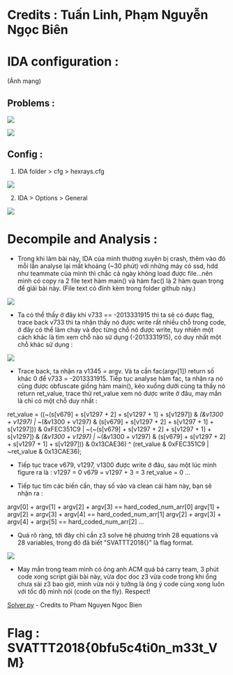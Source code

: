 # Credits : Tuấn Linh, Phạm Nguyễn Ngọc Biên

# IDA configuration :

(Ảnh mạng)

## Problems :
![](https://raw.githubusercontent.com/kuqadk3/CTF-and-Learning/master/SVATTT2018/giaolong/func_to_big.png)

![](https://raw.githubusercontent.com/kuqadk3/CTF-and-Learning/master/SVATTT2018/giaolong/nodes_to_big.png)

## Config :

1. IDA folder > cfg > hexrays.cfg

![](https://raw.githubusercontent.com/kuqadk3/CTF-and-Learning/master/SVATTT2018/giaolong/max_func.png)

2. IDA > Options > General

![](https://raw.githubusercontent.com/kuqadk3/CTF-and-Learning/master/SVATTT2018/giaolong/max_node.png)

# Decompile and Analysis :

- Trong khi làm bài này, IDA của mình thường xuyên bị crash, thêm vào đó mỗi lần analyse lại mất khoảng (~30 phút) với những máy có ssd, hdd như teammate của mình thì chắc cả ngày không load được file...nên mình có copy ra 2 file text hàm main() và hàm fac() là 2 hàm quan trọng để giải bài này. (File text có đính kèm trong folder github này.)

![](https://raw.githubusercontent.com/kuqadk3/CTF-and-Learning/master/SVATTT2018/giaolong/code_1.png)

- Ta có thể thấy ở đây khi v733 == -2013331915 thì ta sẽ có được flag, trace back v733 thì ta nhận thấy nó được write rất nhiều chỗ trong code, ở đây có thể làm chay và đọc từng chỗ nó được write, tuy nhiên một cách khác là tìm xem chỗ nào sử dụng (-2013331915), có duy nhất một chỗ khác sử dụng :

![](https://raw.githubusercontent.com/kuqadk3/CTF-and-Learning/master/SVATTT2018/giaolong/code_2.png)

- Trace back, ta nhận ra v1345 = argv. Và ta cần fac(argv[1]) return số khác 0 để v733 = -2013331915. Tiếp tục analyse hàm fac, ta nhận ra nó cũng được obfuscate giống hàm main(), kéo xuống dưới cùng ta thấy nó return ret_value, trace thử ret_value xem nó được write ở đâu, may mắn là chỉ có một chỗ duy nhất :

ret_value = ((~(s[v679] + s[v1297 + 2] + s[v1297 + 1] + s[v1297]) & *(&v1300 + v1297) | ~*(&v1300 + v1297) & (s[v679] + s[v1297 + 2] + s[v1297 + 1] + s[v1297])) & 0xFEC351C9 | ~(~(s[v679] + s[v1297 + 2] + s[v1297 + 1] + s[v1297]) & *(&v1300 + v1297) | ~*(&v1300 + v1297) & (s[v679] + s[v1297 + 2] + s[v1297 + 1] + s[v1297])) & 0x13CAE36) ^ (ret_value & 0xFEC351C9 | ~ret_value & 0x13CAE36);

- Tiếp tục trace v679, v1297, v1300 được write ở đâu, sau một lúc mình figure ra là :
v1297 = 0
v679 = v1297 + 3 = 3
ret_value = 0
...

- Tiếp tục tìm các biến cần, thay số vào và clean cái hàm này, bạn sẽ nhận ra : 

argv[0] + argv[1] + argv[2] + argv[3] == hard_coded_num_arr[0]
argv[1] + argv[2] + argv[3] + argv[4] == hard_coded_num_arr[1]
argv[2] + argv[3] + argv[4] + argv[5] == hard_coded_num_arr[2]
...

- Quá rõ ràng, tới đây chỉ cần z3 solve hệ phương trình 28 equations và 28 variables, trong đó đã biết "SVATTT2018{}" là flag format.

![](https://raw.githubusercontent.com/kuqadk3/CTF-and-Learning/master/SVATTT2018/giaolong/blank.png)

- May mắn trong team mình có ông anh ACM quá bá carry team, 3 phút code xong script giải bài này, vừa đọc doc z3 vừa code trong khi ổng chưa sài z3 bao giờ, mình vừa nói ý tưởng là ông ý code cùng xong luôn với tốc độ mình nói (code on the fly). Respect!

[Solver.py](https://raw.githubusercontent.com/kungfulon/svattt2018-writeups/master/re/giaolong/flag_solver.py) - Credits to Pham Nguyen Ngoc Bien

# Flag : SVATTT2018{0bfu5c4ti0n_m33t_VM}


